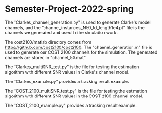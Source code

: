 # Semester-Project-2022-spring

The "Clarkes_channel_generation.py" is used to generate Clarke's model channels, and the "channel_instances_N50_fd_length1e4.pt" file is the channels we generated and used in the simulation work.

The cost2100/matlab directory comes from https://github.com/cost2100/cost2100. The "channel_generation.m" file is used to generate our COST 2100 channels for the simulation. The generated channels are stored in "channel_50.mat"

The "Clarkes_multiSNR_test.py" is the file for testing the estimation algorithm with different SNR values in Clarke's channel model.

The "Clarkes_example.py" provides a tracking result example.

The "COST_2100_multiSNR_test.py" is the file for testing the estimation algorithm with different SNR values in the COST 2100 channel model.

The "COST_2100_example.py" provides a tracking result example.
